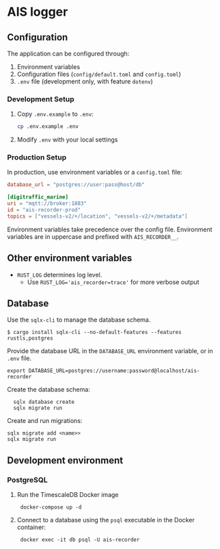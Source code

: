 # AIS logger

## Configuration

The application can be configured through:
1. Environment variables
2. Configuration files (`config/default.toml` and `config.toml`)
3. `.env` file (development only, with feature `dotenv`)

### Development Setup

1. Copy `.env.example` to `.env`:
   ```bash
   cp .env.example .env
   ```

2. Modify `.env` with your local settings

### Production Setup

In production, use environment variables or a `config.toml` file:

```toml
database_url = "postgres://user:pass@host/db"

[digitraffic_marine]
uri = "mqtt://broker:1883"
id = "ais-recorder-prod"
topics = ["vessels-v2/+/location", "vessels-v2/+/metadata"]
```

Environment variables take precedence over the config file. Environment
variables are in uppercase and prefixed with `AIS_RECORDER__`.

## Other environment variables

- `RUST_LOG` determines log level.
  - Use `RUST_LOG='ais_recorder=trace'` for more verbose output

## Database

Use the `sqlx-cli` to manage the database schema.

    $ cargo install sqlx-cli --no-default-features --features rustls,postgres

Provide the database URL in the `DATABASE_URL` environment variable, or in `.env` file.

    export DATABASE_URL=postgres://username:password@localhost/ais-recorder

Create the database schema:

      sqlx database create
      sqlx migrate run

Create and run migrations:

    sqlx migrate add <name>>
    sqlx migrate run

## Development environment

### PostgreSQL

1. Run the TimescaleDB Docker image

        docker-compose up -d

2. Connect to a database using the `psql` executable in the Docker container:

        docker exec -it db psql -U ais-recorder
